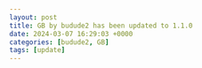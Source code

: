 ```yaml
---
layout: post
title: GB by budude2 has been updated to 1.1.0
date: 2024-03-07 16:29:03 +0000
categories: [budude2, GB]
tags: [update]
---
```


